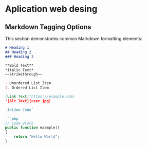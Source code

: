 # Aplication web desing

[//]: # (Name: Juan Jesus Trejo Ruiz)
[//]: # (Registration number: Al03049753)
[//]: # (Degree: 3)
[//]: # (Semester: 6)


## Markdown Tagging Options

This section demonstrates common Markdown formatting elements:

```markdown
# Heading 1
## Heading 2
### Heading 3

**Bold Text**  
*Italic Text*  
~~Strikethrough~~

- Unordered List Item
1. Ordered List Item

[Link Text](https://example.com)
![Alt Text](user.jpg)

`Inline Code`

```php
// Code Block
public function example()
{
    return "Hello World";
}